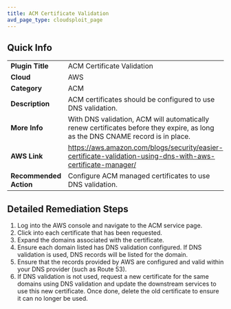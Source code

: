 ```yaml
---
title: ACM Certificate Validation
avd_page_type: cloudsploit_page
---
```

## Quick Info

| | |
|-|-|
| **Plugin Title** | ACM Certificate Validation |
| **Cloud** | AWS |
| **Category** | ACM |
| **Description** | ACM certificates should be configured to use DNS validation. |
| **More Info** | With DNS validation, ACM will automatically renew certificates before they expire, as long as the DNS CNAME record is in place. |
| **AWS Link** | https://aws.amazon.com/blogs/security/easier-certificate-validation-using-dns-with-aws-certificate-manager/ |
| **Recommended Action** | Configure ACM managed certificates to use DNS validation. |

## Detailed Remediation Steps
1. Log into the AWS console and navigate to the ACM service page.
2. Click into each certificate that has been requested.
3. Expand the domains associated with the certificate.
4. Ensure each domain listed has DNS validation configured. If DNS validation is used, DNS records will be listed for the domain.
5. Ensure that the records provided by AWS are configured and valid within your DNS provider (such as Route 53).
6. If DNS validation is not used, request a new certificate for the same domains using DNS validation and update the downstream services to use this new certificate. Once done, delete the old certificate to ensure it can no longer be used.